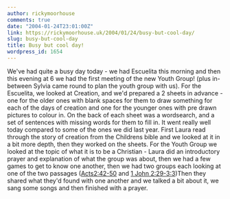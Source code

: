 ```yaml
---
author: rickymoorhouse
comments: true
date: "2004-01-24T23:01:00Z"
link: https://rickymoorhouse.uk/2004/01/24/busy-but-cool-day/
slug: busy-but-cool-day
title: Busy but cool day!
wordpress_id: 1654
---
```


We've had quite a busy day today - we had Escuelita this morning and then this evening at 6 we had the first meeting of the new Youth Group! (plus in-between Sylvia came round to plan the youth group with us). For the Escuelita, we looked at Creation, and we'd prepared a 2 sheets in advance - one for the older ones with blank spaces for them to draw something for each of the days of creation and one for the younger ones with pre drawn pictures to colour in. On the back of each sheet was a wordsearch, and a set of sentences with missing words for them to fill in. It went really well today compared to some of the ones we did last year. First Laura read through the story of creation from the Childrens bible and we looked at it in a bit more depth, then they worked on the sheets. For the Youth Group we looked at the topic of what it is to be a Christian - Laura did an introductory prayer and explanation of what the group was about, then we had a few games to get to know one another, then we had two groups each looking at one of the two passages ([Acts2:42-50](http://bible.gospelcom.net/bible?passage=Acts+2%3A42-50&version=NIV&language=english) and [1 John 2:29-3:3](http://bible.gospelcom.net/bible?passage=1+John+2%3A29-3%3A3&version=NIV&language=english))Then they shared what they'd found with one another and we talked a bit about it, we sang some songs and then finished with a prayer.
